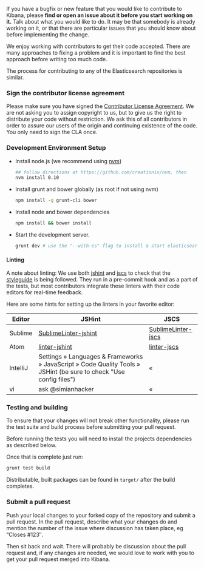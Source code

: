 If you have a bugfix or new feature that you would like to contribute to Kibana, please **find or open an issue about it before you start working on it.** Talk about what you would like to do. It may be that somebody is already working on it, or that there are particular issues that you should know about before implementing the change.

We enjoy working with contributors to get their code accepted. There are many approaches to fixing a problem and it is important to find the best approach before writing too much code.

The process for contributing to any of the Elasticsearch repositories is similar.

### Sign the contributor license agreement

Please make sure you have signed the [Contributor License Agreement](http://www.elastic.co/contributor-agreement/). We are not asking you to assign copyright to us, but to give us the right to distribute your code without restriction. We ask this of all contributors in order to assure our users of the origin and continuing existence of the code. You only need to sign the CLA once.

### Development Environment Setup

- Install node.js (we recommend using [nvm](https://github.com/creationix/nvm))

  ```sh
  ## follow directions at https://github.com/creationix/nvm, then
  nvm install 0.10
  ```

- Install grunt and bower globally (as root if not using nvm)

  ```sh
  npm install -g grunt-cli bower
  ```

- Install node and bower dependencies

  ```sh
  npm install && bower install
  ```

- Start the development server.

  ```sh
  grunt dev # use the "--with-es" flag to install & start elasticsearch too
  ```

#### Linting

A note about linting: We use both [jshint](http://jshint.com/) and [jscs](http://jscs.info/) to check that the [styleguide](STYLEGUIDE.md) is being followed. They run in a pre-commit hook and as a part of the tests, but most contributors integrate these linters with their code editors for real-time feedback.

Here are some hints for setting up the linters in your favorite editor:

| Editor | JSHint | JSCS |
| --- | --- | --- |
| Sublime | [SublimeLinter-jshint](https://github.com/SublimeLinter/SublimeLinter-jshint#installation) | [SublimeLinter-jscs](https://github.com/SublimeLinter/SublimeLinter-jscs#installation) |
| Atom | [linter-jshint](https://github.com/AtomLinter/linter-jshint#installation) | [linter-jscs](https://github.com/AtomLinter/linter-jscs#installation) |
| IntelliJ | Settings » Languages & Frameworks » JavaScript » Code Quality Tools » JSHint (be sure to check "Use config files") | « |
| vi | ask @simianhacker | « |


### Testing and building

To ensure that your changes will not break other functionality, please run the test suite and build process before submitting your pull request.

Before running the tests you will need to install the projects dependencies as described below.

Once that is complete just run:

```sh
grunt test build
```

Distributable, built packages can be found in `target/` after the build completes.

### Submit a pull request

Push your local changes to your forked copy of the repository and submit a pull request. In the pull request, describe what your changes do and mention the number of the issue where discussion has taken place, eg “Closes #123″.

Then sit back and wait. There will probably be discussion about the pull request and, if any changes are needed, we would love to work with you to get your pull request merged into Kibana.
